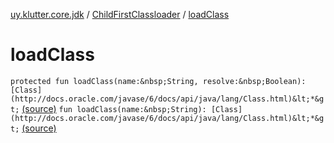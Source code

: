 [uy.klutter.core.jdk](../index.md) / [ChildFirstClassloader](index.md) / [loadClass](.)


# loadClass
`protected fun loadClass(name:&nbsp;String, resolve:&nbsp;Boolean): [Class](http://docs.oracle.com/javase/6/docs/api/java/lang/Class.html)&lt;*&gt;` [(source)](https://github.com/kohesive/klutter/blob/master/core-jdk6/src/main/kotlin/uy/klutter/core/jdk/ChildFirstClassloader.kt#L21)
`fun loadClass(name:&nbsp;String): [Class](http://docs.oracle.com/javase/6/docs/api/java/lang/Class.html)&lt;*&gt;` [(source)](https://github.com/kohesive/klutter/blob/master/core-jdk6/src/main/kotlin/uy/klutter/core/jdk/ChildFirstClassloader.kt#L31)


